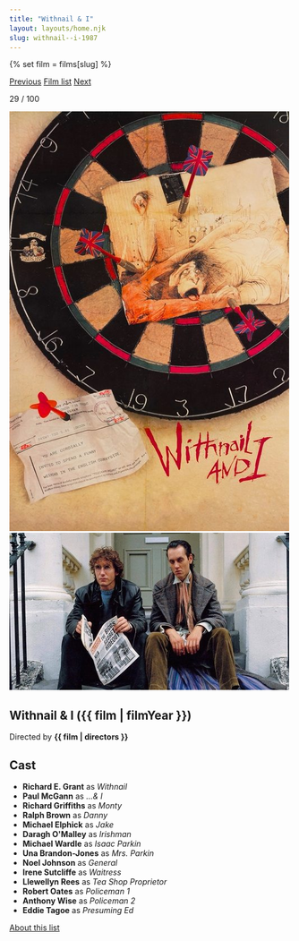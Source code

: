 ```yaml
---
title: "Withnail & I"
layout: layouts/home.njk
slug: withnail--i-1987
---
```


{% set film = films[slug] %}

<nav class="films">
  <a class="prev" href="../brazil-1985">Previous</a>
  <a href="../">Film list</a>
  <a class="next" href="../delicatessen-1991">Next</a>
</nav>

<p>29 / 100</p>

<article class="film">
  <div class="backdrop-and-poster">
    <img class="poster" src="../films/posters/withnail--i-1987.jpg" alt="">
    <img class="backdrop" src="../films/backdrops/withnail--i-1987.jpg" alt="">
  </div>

  <h1>Withnail & I ({{ film | filmYear }})</h1>

  

  <p class="director">
    Directed by <strong>{{ film | directors }}</strong>
  </p>


  <h2>
    Cast
  </h2>
  <ul>
            <li><strong>Richard E. Grant</strong> as <em>Withnail</em></li>
        <li><strong>Paul McGann</strong> as <em>...& I</em></li>
        <li><strong>Richard Griffiths</strong> as <em>Monty</em></li>
        <li><strong>Ralph Brown</strong> as <em>Danny</em></li>
        <li><strong>Michael Elphick</strong> as <em>Jake</em></li>
        <li><strong>Daragh O'Malley</strong> as <em>Irishman</em></li>
        <li><strong>Michael Wardle</strong> as <em>Isaac Parkin</em></li>
        <li><strong>Una Brandon-Jones</strong> as <em>Mrs. Parkin</em></li>
        <li><strong>Noel Johnson</strong> as <em>General</em></li>
        <li><strong>Irene Sutcliffe</strong> as <em>Waitress</em></li>
        <li><strong>Llewellyn Rees</strong> as <em>Tea Shop Proprietor</em></li>
        <li><strong>Robert Oates</strong> as <em>Policeman 1</em></li>
        <li><strong>Anthony Wise</strong> as <em>Policeman 2</em></li>
        <li><strong>Eddie Tagoe</strong> as <em>Presuming Ed</em></li>
  </ul>
</article>
<footer>
  <a href="../about">About this list</a>
</footer>
